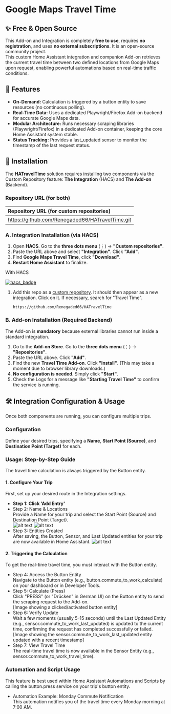 # **Google Maps Travel Time**

## **✨ Free & Open Source**

This Add-on and Integration is completely **free to use**, requires **no registration**, and uses **no external subscriptions**. It is an open-source community project.  
This custom Home Assistant integration and companion Add-on retrieves the current travel time between two defined locations from Google Maps upon request, enabling powerful automations based on real-time traffic conditions.

## **🚀 Features**

* **On-Demand:** Calculation is triggered by a button entity to save resources (no continuous polling).  
* **Real-Time Data:** Uses a dedicated Playwright/Firefox Add-on backend for accurate Google Maps data.  
* **Modular Architecture:** Runs necessary scraping libraries (Playwright/Firefox) in a dedicated Add-on container, keeping the core Home Assistant system stable.  
* **Status Tracking:** Provides a last\_updated sensor to monitor the timestamp of the last request status.

## **💾 Installation**

The **HATravelTime** solution requires installing two components via the Custom Repository feature: **The Integration** (HACS) and **The Add-on** (Backend).

### **Repository URL (for both)**

| Repository URL (for custom repositories) |
| :---- |
| https://github.com/Renegaded66/HATravelTime.git |

### **A. Integration Installation (via HACS)**

1. Open **HACS**. Go to the **three dots menu** (⋮) → **"Custom repositories"**.  
2. Paste the URL above and select **"Integration"**. Click **"Add"**.  
3. Find **Google Maps Travel Time**, click **"Download"**.  
4. **Restart Home Assistant** to finalize.


<summary>With HACS</summary>

[![hacs_badge](https://img.shields.io/badge/HACS-Custom-41BDF5.svg)](https://hacs.xyz/)

1. Add this repo as a [custom repository](https://hacs.xyz/docs/faq/custom_repositories/).
   It should then appear as a new integration. Click on it. If necessary, search for "Travel Time".

   ```text
   https://github.com/Renegaded66/HATravelTime
   ```

### **B. Add-on Installation (Required Backend)**

The Add-on is **mandatory** because external libraries cannot run inside a standard integration.

1. Go to the **Add-on Store**. Go to the **three dots menu** (⋮) → **"Repositories"**.  
2. Paste the URL above. Click **"Add"**.  
3. Find the new **Travel Time Add-on**. Click **"Install"**. (This may take a moment due to browser library downloads.)  
4. **No configuration is needed**. Simply click **"Start"**.  
5. Check the Logs for a message like **"Starting Travel Time"** to confirm the service is running.

## **🛠️ Integration Configuration & Usage**

Once both components are running, you can configure multiple trips.

### **Configuration**

Define your desired trips, specifying a **Name**, **Start Point (Source)**, and **Destination Point (Target)** for each.

### **Usage: Step-by-Step Guide**

The travel time calculation is always triggered by the Button entity.

#### **1\. Configure Your Trip**

First, set up your desired route in the Integration settings.

* **Step 1: Click 'Add Entry'**  
* Step 2: Name & Locations  
  Provide a Name for your trip and select the Start Point (Source) and Destination Point (Target).  
  ![alt text](https://github.com/Renegaded66/HATravelTime/pictures/Screenshot1.png)
  ![alt text](https://github.com/Renegaded66/HATravelTime/pictures/Screenshot2.png)
* Step 3: Entities Created  
  After saving, the Button, Sensor, and Last Updated entities for your trip are now available in Home Assistant.
  ![alt text](https://github.com/Renegaded66/HATravelTime/pictures/Screenshot3.png)

#### **2\. Triggering the Calculation**

To get the real-time travel time, you must interact with the Button entity.

* Step 4: Access the Button Entity  
  Navigate to the Button entity (e.g., button.commute\_to\_work\_calculate) on your dashboard or in Developer Tools.  
* Step 5: Calculate (Press)  
  Click "PRESS" (or "Drücken" in German UI) on the Button entity to send the scraping request to the Add-on.  
  \[Image showing a clicked/activated button entity\]  
* Step 6: Verify Update  
  Wait a few moments (usually 5-15 seconds) until the Last Updated Entity (e.g., sensor.commute\_to\_work\_last\_updated) is updated to the current time, confirming the request has completed successfully or failed.  
  \[Image showing the sensor.commute\_to\_work\_last\_updated entity updated with a recent timestamp\]  
* Step 7: View Travel Time  
  The real-time travel time is now available in the Sensor Entity (e.g., sensor.commute\_to\_work\_travel\_time).

### **Automation and Script Usage**

This feature is best used within Home Assistant Automations and Scripts by calling the button.press service on your trip's button entity.

* Automation Example: Monday Commute Notification  
  This automation notifies you of the travel time every Monday morning at 7:00 AM.